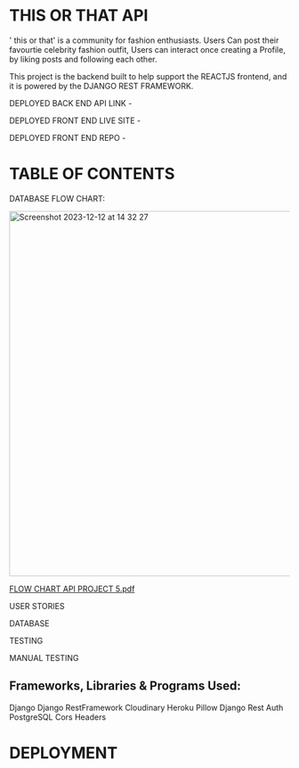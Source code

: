 # THIS OR THAT API

' this or that' is a community for fashion enthusiasts. 
Users Can post their favourtie celebrity fashion outfit, 
Users can interact once creating a Profile, by liking posts and following each other. 

This project is the backend built to help support the REACTJS frontend, and it is powered by the DJANGO REST FRAMEWORK.

DEPLOYED BACK END API LINK - 

DEPLOYED FRONT END LIVE SITE -

DEPLOYED FRONT END REPO - 


# TABLE OF CONTENTS 

DATABASE FLOW CHART:

<img width="655" alt="Screenshot 2023-12-12 at 14 32 27" src="https://github.com/sammaxfleet/THISORTHATAPI/assets/114914739/eb92a86c-9ca7-4c08-beb6-c500243fff78">



[FLOW CHART API PROJECT 5.pdf](https://github.com/sammaxfleet/THISORTHATAPI/files/13649295/FLOW.CHART.API.PROJECT.5.pdf)


USER STORIES


DATABASE



TESTING


MANUAL TESTING


## Frameworks, Libraries & Programs Used:

Django
Django RestFramework
Cloudinary
Heroku
Pillow
Django Rest Auth
PostgreSQL
Cors Headers

# DEPLOYMENT 








